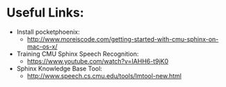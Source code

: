 # Useful Links:

- Install pocketphoenix:
  - http://www.moreiscode.com/getting-started-with-cmu-sphinx-on-mac-os-x/
- Training CMU Sphinx Speech Recognition: 
  - https://www.youtube.com/watch?v=IAHH6-t9jK0
- Sphinx Knowledge Base Tool: 
  - http://www.speech.cs.cmu.edu/tools/lmtool-new.html
